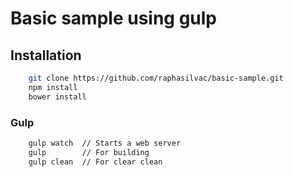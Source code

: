 # Basic sample using gulp

## Installation

```sh
	git clone https://github.com/raphasilvac/basic-sample.git
	npm install
	bower install
```

### Gulp
```sh
	gulp watch	// Starts a web server
	gulp		// For building
	gulp clean	// For clear clean
```